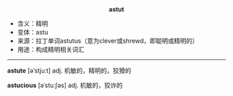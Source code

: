 
**<center>astut</center>**

- <span class="definition">含义：精明</span>
- <span class="definition">变体：astu</span>
- <span class="definition">来源：拉丁单词astutus（意为clever或shrewd，即聪明或精明的）</span>
- <span class="definition">用途：构成精明相关词汇</span>

---

<span class="vocabulary">**astute**</span> [əˈstjuːt] adj. 机敏的，精明的，狡猾的

<span class="vocabulary">**astucious**</span> [əˈstuːʃəs] adj. 机敏的，狡诈的

